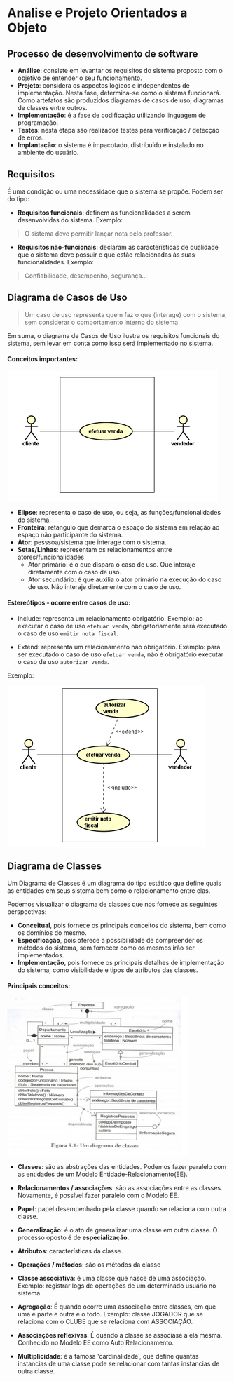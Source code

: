 # Analise e Projeto Orientados a Objeto

## Processo de desenvolvimento de software

+ **Análise**: consiste em levantar os requisitos do sistema proposto com o objetivo de entender o seu funcionamento.
+ **Projeto**: considera os aspectos lógicos e independentes de implementação. Nesta fase, determina-se como o sistema funcionará. Como artefatos são produzidos diagramas de casos de uso, diagramas de classes entre outros.
+ **Implementação**: é a fase de codificação utilizando linguagem de programação.
+ **Testes**: nesta etapa são realizados testes para verificação / detecção de erros.
+ **Implantação**: o sistema é impacotado, distribuído e instalado no ambiente do usuário.

## Requisitos

É uma condição ou uma necessidade que o sistema se propõe. Podem ser do tipo:

+ **Requisitos funcionais**: definem as funcionalidades a serem desenvolvidas do sistema. Exemplo:
> O sistema deve permitir lançar nota pelo professor.

+ **Requisitos não-funcionais**: declaram as características de qualidade que o sistema deve possuir e que estão relacionadas às suas funcionalidades. Exemplo:
> Confiabilidade, desempenho, segurança...

## Diagrama de Casos de Uso

> Um caso de uso representa quem faz o que (interage) com o sistema, sem considerar o comportamento interno do sistema

Em suma, o diagrama de Casos de Uso ilustra os requisitos funcionais do sistema, sem levar em conta como isso será implementado no sistema.

#### Conceitos importantes:

![Conceitos Iniciais](../images/uml/conceitos-iniciais.PNG)

+ **Elipse**: representa o caso de uso, ou seja, as funções/funcionalidades do sistema.
+ **Fronteira**: retangulo que demarca o espaço do sistema em relação ao espaço não participante do sistema.
+ **Ator**: pesssoa/sistema que interage com o sistema.
+ **Setas/Linhas**: representam os relacionamentos entre atores/funcionalidades
  + Ator primário: é o que dispara o caso de uso. Que interaje diretamente com o caso de uso.
  + Ator secundário: é que auxilia o ator primário na execução do caso de uso. Não interaje diretamente com o caso de uso.

#### Estereótipos - ocorre entre casos de uso:

+ Include: representa um relacionamento obrigatório. Exemplo: ao executar o caso de uso `efetuar venda`, obrigatoriamente será executado o caso de uso `emitir nota fiscal`.

+ Extend: representa um relacionamento não obrigatório. Exemplo: para ser executado o caso de uso `efetuar venda`, não é obrigatório executar o caso de uso `autorizar venda`.

Exemplo:

![Exemplo de Include e Extensão](../images/uml/extend-include-uml.PNG)

## Diagrama de Classes

Um Diagrama de Classes é um diagrama do tipo estático que define quais as entidades em seus sistema bem como o relacionamento entre elas.

Podemos visualizar o diagrama de classes que nos fornece as seguintes perspectivas:

+ **Conceitual**, pois fornece os principais conceitos do sistema, bem como os domínios do mesmo.
+ **Especificação**, pois oferece a possibilidade de compreender os métodos do sistema, sem fornecer como os mesmos irão ser implementados.
+ **Implementação**, pois fornece os principais detalhes de implementação do sistema, como visibilidade e tipos de atributos das classes.

#### Principais conceitos:

![Principais conceitos](../images/diagrama-classes-conceitos.png)

+ **Classes**: são as abstrações das entidades. Podemos fazer paralelo com as entidades de um Modelo Entidade-Relacionamento(EE).

+ **Relacionamentos / associações**: são as associações entre as classes. Novamente, é possível fazer paralelo com o Modelo EE.

+ **Papel**: papel desempenhado pela classe quando se relaciona com outra classe.

+ **Generalização**: é o ato de generalizar uma classe em outra classe. O processo oposto é de **especialização**.

+ **Atributos**: características da classe.

+ **Operações / métodos**: são os métodos da classe

+ **Classe associativa**: é uma classe que nasce de uma associação. Exemplo: registrar logs de operações de um determinado usuário no sistema.

+ **Agregação**: É quando ocorre uma associação entre classes, em que uma é parte e outra é o todo. Exemplo: classe JOGADOR que se relaciona com o CLUBE que se relaciona com ASSOCIAÇÃO.

+ **Associações reflexivas**: É quando a classe se associase a ela mesma. Conhecido no Modelo EE como Auto Relacionamento.

+ **Multiplicidade**: é a famosa 'cardinalidade', que define quantas instancias de uma classe pode se relacionar com tantas instancias de outra classe.
